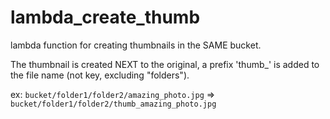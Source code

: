# lambda_create_thumb
lambda function for creating thumbnails in the SAME bucket. 

The thumbnail is created NEXT to the original, a prefix 'thumb_' is added to the file name 
(not key, excluding "folders"). 

ex: `bucket/folder1/folder2/amazing_photo.jpg` => `bucket/folder1/folder2/thumb_amazing_photo.jpg`

